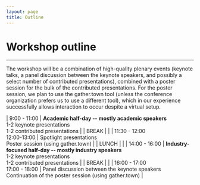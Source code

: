 ```yaml
---
layout: page
title: Outline
---
```

# Workshop outline
---
The workshop will be a combination of high-quality plenary events (keynote talks, a panel discussion between the keynote speakers, and possibly a select number of contributed presentations), combined with a poster session for the bulk of the contributed presentations. For the poster session, we plan to use the gather.town tool (unless the conference organization prefers us to use a different tool), which in our experience successfully allows interaction to occur despite a virtual setup.


| 9:00 - 11:00                | __Academic half-day -- mostly academic speakers__ <br>1-2 keynote presentations <br>1-2 contributed presentations                            |
| BREAK                       |                                                                                                      |
| 11:30 - 12:00 <br>12:00-13:00   | Spotlight presentations <br>Poster session (using gather.town)                                           |
| LUNCH                       |                                                                                                      |
| 14:00 - 16:00               | __Industry-focused half-day -- mostly industry speakers__ <br>1-2 keynote presentations <br>1-2 contributed presentations                    |
| BREAK                       |                                                                                                      |
| 16:00 - 17:00 <br>17:00 - 18:00 | Panel discussion between the keynote speakers <br>Continuation of the poster session (using gather.town) |